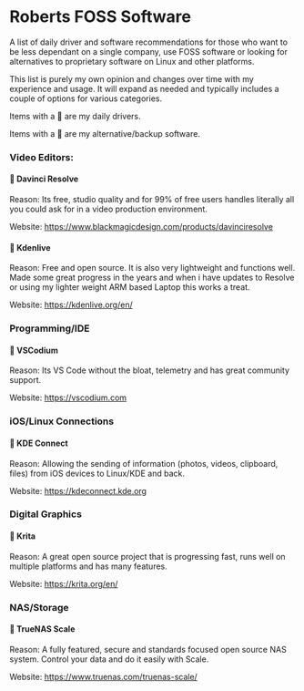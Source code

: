 # Roberts FOSS Software
A list of daily driver and software recommendations for those who want to be less dependant on a single company, use FOSS software or looking for alternatives to proprietary software on Linux and other platforms.

This list is purely my own opinion and changes over time with my experience and usage. It will expand as needed and typically includes a couple of options for various categories.

Items with a :blue_car: are my daily drivers.

Items with a :floppy_disk: are my alternative/backup software.

### Video Editors:

#### :blue_car: Davinci Resolve

Reason:
Its free, studio quality and for 99% of free users handles literally all you could ask for in a video production environment. 

Website: https://www.blackmagicdesign.com/products/davinciresolve

#### :floppy_disk: Kdenlive

Reason:
Free and open source. It is also very lightweight and functions well. Made some great progress in the years and when i have updates to Resolve or using my lighter weight ARM based Laptop this works a treat.

Website: https://kdenlive.org/en/

### Programming/IDE

#### :blue_car: VSCodium

Reason:
Its VS Code without the bloat, telemetry and has great community support. 

Website: https://vscodium.com

### iOS/Linux Connections

#### :blue_car: KDE Connect

Reason:
Allowing the sending of information (photos, videos, clipboard, files) from iOS devices to Linux/KDE and back. 

Website: https://kdeconnect.kde.org

### Digital Graphics

#### :blue_car: Krita

Reason:
A great open source project that is progressing fast, runs well on multiple platforms and has many features.  

Website: https://krita.org/en/

### NAS/Storage

#### :blue_car: TrueNAS Scale

Reason:
A fully featured, secure and standards focused open source NAS system. Control your data and do it easily with Scale. 

Website: https://www.truenas.com/truenas-scale/
